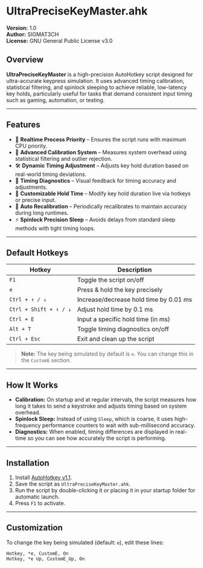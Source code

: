 # UltraPreciseKeyMaster.ahk

**Version:** 1.0  
**Author:** SIGMAT3CH  
**License:** GNU General Public License v3.0

## Overview

**UltraPreciseKeyMaster** is a high-precision AutoHotkey script designed for ultra-accurate keypress simulation. It uses advanced timing calibration, statistical filtering, and spinlock sleeping to achieve reliable, low-latency key holds, particularly useful for tasks that demand consistent input timing such as gaming, automation, or testing.

---

## Features

- 🔄 **Realtime Process Priority** – Ensures the script runs with maximum CPU priority.
- 🧠 **Advanced Calibration System** – Measures system overhead using statistical filtering and outlier rejection.
- 🛠 **Dynamic Timing Adjustment** – Adjusts key hold duration based on real-world timing deviations.
- 🧪 **Timing Diagnostics** – Visual feedback for timing accuracy and adjustments.
- 🔧 **Customizable Hold Time** – Modify key hold duration live via hotkeys or precise input.
- 🔁 **Auto Recalibration** – Periodically recalibrates to maintain accuracy during long runtimes.
- ⚡ **Spinlock Precision Sleep** – Avoids delays from standard sleep methods with tight timing loops.

---

## Default Hotkeys

| Hotkey           | Description                              |
|------------------|------------------------------------------|
| `F1`             | Toggle the script on/off                 |
| `e`              | Press & hold the key precisely           |
| `Ctrl + ↑ / ↓`   | Increase/decrease hold time by 0.01 ms   |
| `Ctrl + Shift + ↑ / ↓` | Adjust hold time by 0.1 ms         |
| `Ctrl + E`       | Input a specific hold time (in ms)       |
| `Alt + T`        | Toggle timing diagnostics on/off         |
| `Ctrl + Esc`     | Exit and clean up the script             |

> **Note:** The key being simulated by default is `e`. You can change this in the `CustomE` section.

---

## How It Works

- **Calibration:** On startup and at regular intervals, the script measures how long it takes to send a keystroke and adjusts timing based on system overhead.
- **Spinlock Sleep:** Instead of using `Sleep`, which is coarse, it uses high-frequency performance counters to wait with sub-millisecond accuracy.
- **Diagnostics:** When enabled, timing differences are displayed in real-time so you can see how accurately the script is performing.

---

## Installation

1. Install [AutoHotkey v1.1](https://www.autohotkey.com/).
2. Save the script as `UltraPreciseKeyMaster.ahk`.
3. Run the script by double-clicking it or placing it in your startup folder for automatic launch.
4. Press `F1` to activate.

---

## Customization

To change the key being simulated (default: `e`), edit these lines:

```ahk
Hotkey, *e, CustomE, On
Hotkey, *e Up, CustomE_Up, On
